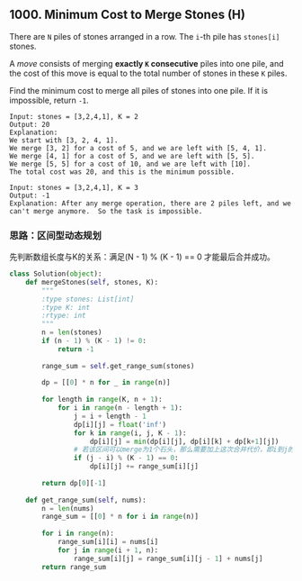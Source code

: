 ## 1000. Minimum Cost to Merge Stones (H)

There are `N` piles of stones arranged in a row. The `i`-th pile has `stones[i]` stones.

A *move* consists of merging **exactly `K` consecutive** piles into one pile, and the cost of this move is equal to the total number of stones in these `K` piles.

Find the minimum cost to merge all piles of stones into one pile. If it is impossible, return `-1`.

```
Input: stones = [3,2,4,1], K = 2
Output: 20
Explanation: 
We start with [3, 2, 4, 1].
We merge [3, 2] for a cost of 5, and we are left with [5, 4, 1].
We merge [4, 1] for a cost of 5, and we are left with [5, 5].
We merge [5, 5] for a cost of 10, and we are left with [10].
The total cost was 20, and this is the minimum possible.

Input: stones = [3,2,4,1], K = 3
Output: -1
Explanation: After any merge operation, there are 2 piles left, and we can't merge anymore.  So the task is impossible.
```

### 思路：区间型动态规划

先判断数组长度与K的关系：满足(N - 1) % (K - 1)  == 0 才能最后合并成功。

```python
class Solution(object):
    def mergeStones(self, stones, K):
        """
        :type stones: List[int]
        :type K: int
        :rtype: int
        """
        n = len(stones)
        if (n - 1) % (K - 1) != 0:
            return -1
        
        range_sum = self.get_range_sum(stones)
        
        dp = [[0] * n for _ in range(n)]
        
        for length in range(K, n + 1):
            for i in range(n - length + 1):
                j = i + length - 1
                dp[i][j] = float('inf')
                for k in range(i, j, K - 1):
                    dp[i][j] = min(dp[i][j], dp[i][k] + dp[k+1][j])
                # 若该区间可以merge为1个石头，那么需要加上这次合并代价，即i到j的和
                if (j - i) % (K - 1) == 0:
                    dp[i][j] += range_sum[i][j]
                    
        return dp[0][-1]
    
    def get_range_sum(self, nums):
        n = len(nums)
        range_sum = [[0] * n for i in range(n)]
        
        for i in range(n):
            range_sum[i][i] = nums[i]
            for j in range(i + 1, n):
                range_sum[i][j] = range_sum[i][j - 1] + nums[j]
        return range_sum
```

